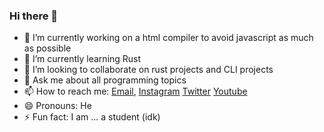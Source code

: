### Hi there 👋

- 🔭 I’m currently working on a html compiler to avoid javascript as much as possible
- 🌱 I’m currently learning Rust
- 👯 I’m looking to collaborate on rust projects and CLI projects
- 💬 Ask me about all programming topics
- 📫 How to reach me: [Email](mailto:arduinoleo88@gmail.com), [Instagram](https://instagram.com/code.yard) [Twitter](https://twitter.com/yard_code) [Youtube](https://www.youtube.com/channel/UCEsKPfYZmyaA1I1qLLMnB2g)
- 😄 Pronouns: He
- ⚡ Fun fact: I am ... a student (idk)
